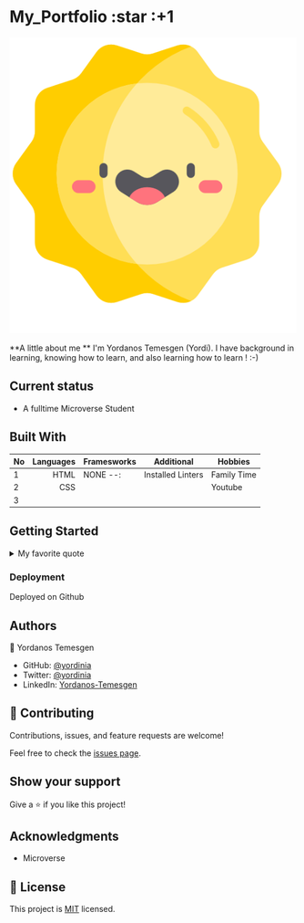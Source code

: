 # My_Portfolio :star :+1  
<img alt="An image illustrating sunlight and moon images, depending on the theme" src="images/sun.png">

**A little about me **
I'm Yordanos Temesgen (Yordi). I have background in learning, knowing how to learn, and also learning how to learn ! :-) 
## Current status
- A fulltime Microverse Student

## Built With

| No   | Languages | Framesworks |      Additional      |  Hobbies    |
|------|----------:|-------------|----------------------|-------------|
|     1|       HTML|   NONE   --:| Installed Linters    |Family Time  |
|     2|        CSS|             |                      |   Youtube   |           
|     3||          |             |                      |    :+1      |    


## Getting Started
<details>
To get a local copy up and running follow these simple example steps.

<summary>My favorite quote</summary>
---
> Failure is an opportunity to learn.
<img src='images/quote.png' alt='An image illustrating the following quote - Failure is an opportunity to learn.'/>

</details>

<!-- This is a horizontal line here '---' and starting with > makes a quote like bar -->


### Deployment

Deployed on Github

## Authors

👤 Yordanos Temesgen

- GitHub: [@yordinia](https://github.com/yordinia)
- Twitter: [@yordinia](https://twitter.com/yordinia)
- LinkedIn: [Yordanos-Temesgen](https://linkedin.com/in/yordanos-temesgen-251b6a202
)

## 🤝 Contributing

Contributions, issues, and feature requests are welcome!

Feel free to check the [issues page](../../issues/).

## Show your support

Give a ⭐️ if you like this project!

## Acknowledgments

- Microverse

## 📝 License

This project is [MIT](./LICENSE) licensed.

